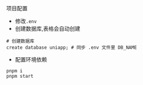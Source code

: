 项目配置

- 修改`.env`
- 创建数据库,表格会自动创建

```mysql
# 创建数据库
create database uniapp; # 同步 .env 文件里 DB_NAME
```
- 配置环境依赖

```shell
pnpm i 
pnpm start
```